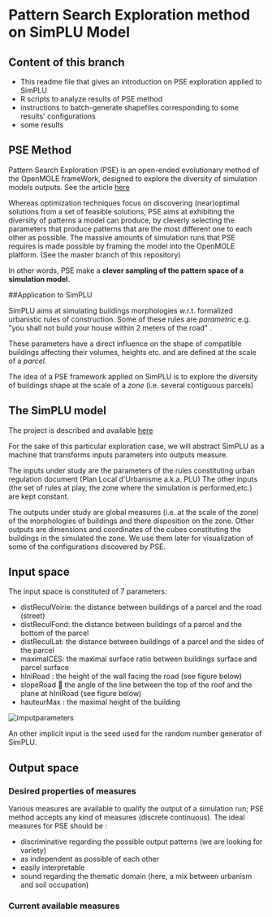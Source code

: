 # Pattern Search Exploration method on SimPLU Model

## Content of this branch 

+ This readme file that gives an introduction on PSE exploration applied to SimPLU 
+ R scripts to analyze results of PSE method
+ instructions to batch-generate shapefiles corresponding to some results' configurations  
+ some results 




## PSE Method 
Pattern Search Exploration (PSE) is an open-ended evolutionary method of the OpenMOLE frameWork, designed to explore the diversity of simulation models outputs. See the article [here](http://journals.plos.org/plosone/article?id=10.1371/journal.pone.0138212)

Whereas optimization techniques focus on discovering (near)optimal solutions from a set of feasible solutions, PSE aims at exhibiting the diversity of patterns a model can produce, by cleverly selecting the parameters that produce patterns that are the most different one to each other as possible.
The massive amounts of simulation runs that PSE requires is made possible by framing the model into the OpenMOLE platform. (See the master branch of this repository)



In other words, PSE make a **clever sampling of the pattern space of a simulation model**.





##Application to SimPLU

SimPLU aims at simulating buildings morphologies w.r.t. formalized urbanistic rules of construction.
Some of these rules are *parametric* e.g. "you shall not build your house within 2 meters of the road" . 

These parameters have a direct influence on the shape of compatible buildings affecting their volumes, heights etc. and are defined at the scale of a *parcel*.

The idea of a PSE framework applied on SimPLU is to explore the diversity of buildings shape at the scale of a *zone* (i.e. several contiguous parcels)



## The SimPLU model

The project is described and available [here](../simplu3D)

For the sake of this particular exploration case, we will abstract SimPLU as a machine that transforms inputs parameters into outputs measure.

The inputs under study are the parameters of the rules constituting urban regulation document (Plan Local d'Urbanisme a.k.a. PLU)
The other inputs (the set of rules at play, the zone where the simulation is performed,etc.) are kept constant.


The outputs under study are global measures (i.e. at the scale of the zone) of the morphologies of buildings and there disposition on the zone. 
Other outputs are dimensions and coordinates of the cubes constituting the buildings in the simulated the zone. We use them later for visualization of some of the configurations discovered by PSE.


## Input space

The input space is constituted of 7 parameters:

+ distReculVoirie: the distance between buildings of a parcel and the road (street)
+ distReculFond: the distance between buildings of a parcel and the bottom of the parcel
+ distReculLat: the distance between buildings of a parcel and the sides of the parcel   
+ maximalCES: the maximal surface ratio  between buildings surface and parcel surface  
+ hIniRoad : the height of the wall facing the road (see figure below)
+ slopeRoad &#2248; the angle of the line between the top of the roof and the plane at hIniRoad (see figure below)
+ hauteurMax : the maximal height of the building


![imputparameters](./readme_images/schema_param_input.png)



An other implicit input is the seed used for the random number generator of SimPLU.


## Output space 


### Desired properties of measures

Various measures are available to qualify the output of a simulation run; PSE method accepts any kind of measures (discrete continuous). The ideal measures for PSE should be : 

+ discriminative regarding the possible output patterns (we are looking for variety)
+ as independent as possible of each other 
+ easily interpretable 
+ sound regarding the thematic domain (here, a mix between urbanism and soil occupation)
 


### Current available measures


